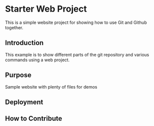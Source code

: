 # Starter Web Project

This is a simple website project for 
showing how to use Git and Github together.

## Introduction
This example is to show different parts of the
git repository and various commands
using a web project.
## Purpose

Sample website with plenty of files for demos

## Deployment

## How to Contribute